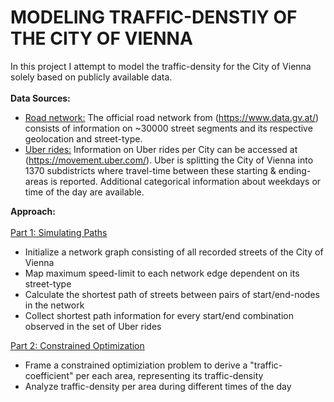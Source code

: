 # MODELING TRAFFIC-DENSTIY OF THE CITY OF VIENNA

In this project I attempt to model the traffic-density for the City of Vienna solely based on publicly available data.<br><br>
<b>Data Sources:</b> 
- <u>Road network:</u> The official road network from (https://www.data.gv.at/) consists of information on ~30000 street segments and its respective geolocation and street-type.
- <u>Uber rides:</u> Information on Uber rides per City can be accessed at (https://movement.uber.com/). Uber is splitting the City of Vienna into 1370 subdistricts where travel-time between these starting & ending-areas is reported. Additional categorical information about weekdays or time of the day are available.

<b>Approach:</b><br><br>
<u>Part 1: Simulating Paths</u>
<ul>
    <li>Initialize a network graph consisting of all recorded streets of the City of Vienna</li>
    <li>Map maximum speed-limit to each network edge dependent on its street-type</li>
    <li>Calculate the shortest path of streets between pairs of start/end-nodes in the network</li>
    <li>Collect shortest path information for every start/end combination observed in the set of Uber rides</li>
</ul>

<u>Part 2: Constrained Optimization</u>
<ul>
    <li>Frame a constrained optimiziation problem to derive a "traffic-coefficient" per each area, representing its traffic-density</li>
    <li>Analyze traffic-density per area during different times of the day</li>
